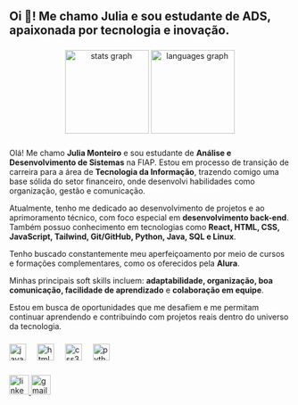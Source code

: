<h2 align="left">Oi 👋! Me chamo Julia e sou estudante de ADS, apaixonada por tecnologia e inovação.</h2>

###

<div align="center">
  <img src="https://github-readme-stats.vercel.app/api?username=jliamonteiro&hide_title=false&hide_rank=false&show_icons=true&include_all_commits=true&count_private=true&disable_animations=false&theme=dracula&locale=pt-br&hide_border=false" height="150" alt="stats graph"  />
  <img src="https://github-readme-stats.vercel.app/api/top-langs?username=jliamonteiro&locale=pt-br&hide_title=false&layout=compact&card_width=320&langs_count=5&theme=dracula&hide_border=false" height="150" alt="languages graph"  />
</div>

###

<div align="left">
  
  Olá! Me chamo **Julia Monteiro** e sou estudante de **Análise e Desenvolvimento de Sistemas** na FIAP. Estou em processo de transição de carreira para a área de **Tecnologia da Informação**, trazendo comigo uma base sólida do setor financeiro, onde desenvolvi habilidades como organização, gestão e comunicação.
  
  Atualmente, tenho me dedicado ao desenvolvimento de projetos e ao aprimoramento técnico, com foco especial em **desenvolvimento back-end**. Também possuo conhecimento em tecnologias como **React, HTML, CSS, JavaScript, Tailwind, Git/GitHub, Python, Java, SQL e Linux**.
  
  Tenho buscado constantemente meu aperfeiçoamento por meio de cursos e formações complementares, como os oferecidos pela **Alura**.
  
  Minhas principais soft skills incluem: **adaptabilidade, organização, boa comunicação, facilidade de aprendizado** e **colaboração em equipe**.
  
  Estou em busca de oportunidades que me desafiem e me permitam continuar aprendendo e contribuindo com projetos reais dentro do universo da tecnologia.



</div>

###

<div align="left">
  <img src="https://cdn.jsdelivr.net/gh/devicons/devicon/icons/javascript/javascript-original.svg" height="30" alt="javascript logo"  />
  <img width="12" />
  <img src="https://cdn.jsdelivr.net/gh/devicons/devicon/icons/html5/html5-original.svg" height="30" alt="html5 logo"  />
  <img width="12" />
  <img src="https://cdn.jsdelivr.net/gh/devicons/devicon/icons/css3/css3-original.svg" height="30" alt="css3 logo"  />
  <img width="12" />
  <img src="https://cdn.jsdelivr.net/gh/devicons/devicon/icons/python/python-original.svg" height="30" alt="python logo"  />
</div>

###

<div align="left">
  <a href="https://www.linkedin.com/in/julia-monteir0/" target="_blank">
    <img src="https://img.shields.io/static/v1?message=LinkedIn&logo=linkedin&label=&color=0077B5&logoColor=white&labelColor=&style=for-the-badge" height="35" alt="linkedin logo" />
  </a>
  <a href="mailto:jlmonteiro2355@gmail.com" target="_blank">
    <img src="https://img.shields.io/static/v1?message=Gmail&logo=gmail&label=&color=D14836&logoColor=white&labelColor=&style=for-the-badge" height="35" alt="gmail logo" />
  </a>
</div>

###

<br clear="both">


